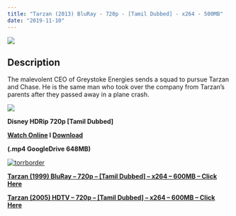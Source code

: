 ```yaml
---
title: "Tarzan (2013) BluRay - 720p - [Tamil Dubbed] - x264 - 500MB"
date: "2019-11-10"
---
```


[![](https://1.bp.blogspot.com/-_5MwS7sumvk/XcfDtbp1QPI/AAAAAAAAA1M/F4IHN3pR3QUi0OCFysL6o5E67W4R4K3SwCLcBGAsYHQ/s1600/images.jpg)](https://1.bp.blogspot.com/-_5MwS7sumvk/XcfDtbp1QPI/AAAAAAAAA1M/F4IHN3pR3QUi0OCFysL6o5E67W4R4K3SwCLcBGAsYHQ/s1600/images.jpg)

## Description

The malevolent CEO of Greystoke Energies sends a squad to pursue Tarzan and Chase. He is the same man who took over the company from Tarzan’s parents after they passed away in a plane crash.

[![](https://1.bp.blogspot.com/-fai1ZuUwnbA/XIjy2aT4irI/AAAAAAAAANw/WFW0YRK47_8GLAt3pPBSzBk0GJA6Mk5fgCPcBGAYYCw/s1600/torrborder.gif)](https://1.bp.blogspot.com/-fai1ZuUwnbA/XIjy2aT4irI/AAAAAAAAANw/WFW0YRK47_8GLAt3pPBSzBk0GJA6Mk5fgCPcBGAYYCw/s1600/torrborder.gif)

**Disney HDRip 720p \[Tamil Dubbed\]**

**[Watch Online](https://drive.google.com/open?id=1wmKXBi61JR5EMnFiFX_7UV7ToEF6pFwV) I [Download](https://drive.google.com/uc?id=1wmKXBi61JR5EMnFiFX_7UV7ToEF6pFwV&export=download)**

**(.mp4 GoogleDrive 648MB)**

[![torrborder](https://2.bp.blogspot.com/-fai1ZuUwnbA/XIjy2aT4irI/AAAAAAAAANw/WFW0YRK47_8GLAt3pPBSzBk0GJA6Mk5fgCPcBGAYYCw/s1600/torrborder.gif "torrborder")](https://ilinkshort.com/full?api=7c20c21ff947d8f7b713d03960532412f1da9f8b&url=aHR0cHM6Ly8yLmJwLmJsb2dzcG90LmNvbS8tZmFpMVp1VXduYkEvWElqeTJhVDRpckkvQUFBQUFBQUFBTncvV0ZXMFlSSzQ3XzhHTEF0M3BQQlN6QmswR0pBNk1rNWZnQ1BjQkdBWVlDdy9zMTYwMC90b3JyYm9yZGVyLmdpZg==&type=2)

**[Tarzan (1999) BluRay – 720p – \[Tamil Dubbed\] – x264 – 600MB – Click Here](https://toonnetworktamil3.blogspot.com/2019/03/tarzan-1999-bluray-720p-tamil-dubbed_26.html)**

**[Tarzan (2005) HDTV – 720p – \[Tamil Dubbed\] – x264 – 600MB – Click Here](https://toonnetworktamil3.blogspot.com/2019/11/tarzan-2-2005-hdtv-720p-tamil-dubbed.html)**
